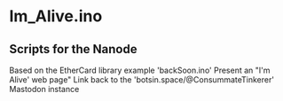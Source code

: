 # Im_Alive.ino
## Scripts for the Nanode

Based on the EtherCard library example 'backSoon.ino'
Present an "I'm Alive' web page"
Link back to the 'botsin.space/@ConsummateTinkerer' Mastodon instance
